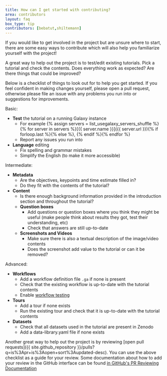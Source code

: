 ```yaml
---
title: How can I get started with contributing?
area: contributors
layout: faq
box_type: tip
contributors: [bebatut,shiltemann]
---
```


If you would like to get involved in the project but are unsure where to start, there are some easy ways to contribute which will also help you familiarize yourself with the project!

A great way to help out the project is to test/edit existing tutorials. Pick a tutorial and check the contents. Does everything work as expected? Are there things that could be improved?

Below is a checklist of things to look out for to help you get started. If you feel confident in making changes yourself, please open a pull request, otherwise please file an issue with any problems you run into or suggestions for improvements.

Basic:

- **Test** the tutorial on a running Galaxy instance
   - For example {% assign servers = list_usegalaxy_servers_shuffle %}{% for server in servers %}[{{ server.name }}]({{ server.url }}){% if forloop.last %}{% else %}, {% endif %}{% endfor %}
   - Report any issues you run into
- **Language** editing
  - Fix spelling and grammar mistakes
  - Simplify the English (to make it more accessible)

Intermediate:

- **Metadata**
  - Are the objectives, keypoints and time estimate filled in?
  - Do they fit with the contents of the tutorial?
- **Content**
  - Is there enough background information provided in the introduction section and throughout the tutorial?
  - **Question boxes**
    - Add questions or question boxes where you think they might be useful (make people think about results they got, test their understanding, etc)
    - Check that answers are still up-to-date
  - **Screenshots and Videos**
    - Make sure there is also a textual description of the image/video contents
    - Does the screenshot add value to the tutorial or can it be removed?

Advanced:

- **Workflows**
  - Add a workflow definition file `.ga` if none is present
  - Check that the existing workflow is up-to-date with the tutorial contents
  - Enable [workflow testing](https://github.com/usegalaxy-eu/workflow-testing)
- **Tours**
  - Add a tour if none exists
  - Run the existing tour and check that it is up-to-date with the tutorial contents
- **Datasets**
  - Check that all datasets used in the tutorial are present in Zenodo
  - Add a data-library.yaml file if none exists


Another great way to help out the project is by reviewing [open pull requests]({{ site.github_repository }}/pulls?q=is%3Apr+is%3Aopen+sort%3Aupdated-desc). You can use the above checklist as a guide for your review. Some documentation about how to add your review in the GitHub interface can be found [in GitHub's PR Reviewing Documentation](https://help.github.com/articles/about-pull-request-reviews/)
